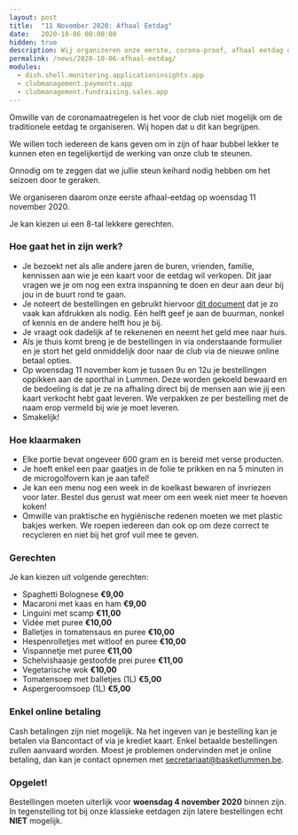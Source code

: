 ```yaml
---
layout: post
title:  "11 November 2020: Afhaal Eetdag"
date:   2020-10-06 00:00:00
hidden: true
description: Wij organizeren onze eerste, corona-proof, afhaal eetdag op 11 November 2020
permalink: /news/2020-10-06-afhaal-eetdag/
modules:
  - dish.shell.monitoring.applicationinsights.app
  - clubmanagement.payments.app
  - clubmanagement.fundraising.sales.app
---
```


Omwille van de coronamaatregelen is het voor de club niet mogelijk om de traditionele eetdag te organiseren. Wij hopen dat u dit kan begrijpen.

We willen toch iedereen de kans geven om in zijn of haar bubbel lekker te kunnen eten en tegelijkertijd de werking van onze club te steunen.

Onnodig om te zeggen dat we jullie steun keihard nodig hebben om het seizoen door te geraken.

We organiseren daarom onze eerste afhaal-eetdag op woensdag 11 november 2020.

Je kan kiezen ui een 8-tal lekkere gerechten.

### Hoe gaat het in zijn werk?

- Je bezoekt net als alle andere jaren de buren, vrienden, familie, kennissen aan wie je een kaart voor de eetdag wil verkopen. Dit jaar vragen we je om nog een extra inspanning te doen en deur aan deur bij jou in de buurt rond te gaan.
- Je noteert de bestellingen en gebruikt hiervoor [dit document](/news/downloads/afhaal-eetdag.pdf) dat je zo vaak kan afdrukken als nodig. Eén helft geef je aan de buurman, nonkel of kennis en de andere helft hou je bij.
- Je vraagt ook dadelijk af te rekenenen en neemt het geld mee naar huis.
- Als je thuis komt breng je de bestellingen in via onderstaande formulier en je stort het geld onmiddelijk door naar de club via de nieuwe online betaal opties.
- Op woensdag 11 november kom je tussen 9u en 12u je bestellingen oppikken aan de sporthal in Lummen. Deze worden gekoeld bewaard en de bedoeling is dat je ze na afhaling direct bij de mensen aan wie jij een kaart verkocht hebt gaat leveren. We verpakken ze per bestelling met de naam erop vermeld bij wie je moet leveren.
- Smakelijk!

### Hoe klaarmaken

- Elke portie bevat ongeveer 600 gram en is bereid met verse producten.
- Je hoeft enkel een paar gaatjes in de folie te prikken en na 5 minuten in de microgolfovern kan je aan tafel!
- Je kan een menu nog een week in de koelkast bewaren of invriezen voor later. Bestel dus gerust wat meer om een week niet meer te hoeven koken!
- Omwille van praktische en hygiënische redenen moeten we met plastic bakjes werken. We roepen iedereen dan ook op om deze correct te recycleren en niet bij het grof vuil mee te geven.

### Gerechten

Je kan kiezen uit volgende gerechten:

- Spaghetti Bolognese **€9,00**
- Macaroni met kaas en ham **€9,00**
- Linguini met scamp **€11,00**
- Vidée met puree **€10,00**
- Balletjes in tomatensaus en puree **€10,00**
- Hespenrolletjes met witloof en puree **€10,00**
- Vispannetje met puree **€11,00**
- Schelvishaasje gestoofde prei puree **€11,00**
- Vegetarische wok **€10,00**
- Tomatensoep met balletjes (1L) **€5,00**
- Aspergeroomsoep (1L) **€5,00**

### Enkel online betaling

Cash betalingen zijn niet mogelijk. Na het ingeven van je bestelling kan je betalen via Bancontact of via je krediet kaart. Enkel betaalde bestellingen zullen aanvaard worden. Moest je problemen ondervinden met je online betaling, dan kan je contact opnemen met [secretariaat@basketlummen.be](mailto://secretariaat@basketlummen.be).

### Opgelet!

Bestellingen moeten uiterlijk voor **woensdag 4 november 2020** binnen zijn. In tegenstelling tot bij onze klassieke eetdagen zijn latere bestellingen echt **NIET** mogelijk.

<clubmgmt-purchase-order-wizard sale-id="be11416f-e7bb-41f0-92c0-5df34e34fca8"></clubmgmt-purchase-order-wizard>

<template id="clubmgmt-purchase-order-form-template">
  <form class="responsive-form">
    <fieldset>
      <legend>Plaats je bestelling</legend>
    </fieldset>
  </form>
</template>

<template id="clubmgmt-purchase-order-sale-open-template">
    <table>
      <tbody>
        <tr>
          <td><label for="given-name">Voornaam</label></td>
          <td><input type="text" id="given-name" name="given-name" placeholder="Vul je voornaam in..." required></input></td>
        </tr>
        <tr>
          <td><label for="family-name">Familienaam</label></td>
          <td><input type="text" id="family-name" name="family-name" placeholder="Vul je familienaam in..." required></input></td>
        </tr>
        <tr>
          <td><label for="email">Email</label></td>
          <td><input type="text" id="email" name="email" placeholder="Vul je email in..."></input></td>
        </tr>
		    <tr>
          <td><label for="telephone">Telefoon</label></td>
          <td><input type="text" id="telephone" name="telephone" placeholder="Vul je telefoon in..."></input></td>
        </tr>
      </tbody>
      <tbody id="offers"></tbody>
      <tbody>    
        <tr class="total-row">
          <td><label>Te betalen</label></td>
          <td><label id="price">€ 0</label></td>
        </tr>   
      </tbody>
       <tbody>  
        <tr>
          <td><label for="sendConfirmation">Stuur me een bevestiging</label></td>
          <td><input type="checkbox" id="sendConfirmation" name="sendConfirmation" checked></input> (vereist email)</td>
        </tr>  
      </tbody>
      <tbody id="delivery-types" style="display: none"></tbody>
      <tbody id="delivery-slots" style="display: none"></tbody>
      <tbody id="delivery-location" style="display: none"></tbody>     
      <tbody>
        <tr>
          <td><label for="submit"></label></td>
          <td><submit-button>Doorgaan naar betalen</submit-button></td>
        </tr>
       </tbody>        
    </table>
</template>

<template id="clubmgmt-purchase-order-sale-pending-template">
    <table>
      <tr>
        <td><label>Registratie gaat pas open op <span class="sale-from"></span></label></td>
      </tr>
    </table>
</template>

<template id="clubmgmt-purchase-order-sale-over-template">
    <table>
      <tr>
        <td><label>Registratie is afgelopen</label></td>
      </tr>
    </table>
</template>

<template id="clubmgmt-purchase-order-offer-template">
    <tr>
        <td class="label-holder"><label></label></td>
        <td class="input-holder"></td>
    </tr>
</template>

<template id="clubmgmt-purchase-order-offer-label-template">
    <label></label>
</template>

<template id="clubmgmt-purchase-order-offer-input-number-template">
    <input type="number" placeholder="0" min="0" />
</template>

<template id="clubmgmt-purchase-order-offer-input-toggle-template">
    <input />
</template>

<template id="clubmgmt-purchase-order-offer-input-dropdown-template">
    <select />
</template>

<template id="clubmgmt-purchase-order-offer-horizontal-container-template">
    <div class="horizontal-container"></span>
</template>

<template id="clubmgmt-purchase-order-offer-option-label-template">
    <span class="option-label"></span>
</template>

<template id="clubmgmt-purchase-order-delivery-types-template">
    <tr>
        <td><label>Levering</label></td>
        <td><select id="delivery-types-selector" name="delivery-types-selector"></select></td>
    </tr>
</template>

<template id="clubmgmt-purchase-order-delivery-slot-template">
    <tr>
        <td></td>
        <td><input type="radio" name="delivery"></input> <span class="slot-from"></span> tot <span class="slot-to"></span></td>
    </tr>
</template>

<template id="clubmgmt-purchase-order-delivery-location-template">
    <tr>
      <td><label for="addressLine1">Adres Lijn 1</label></td>
      <td><input type="text" id="addressLine1" name="addressLine1" placeholder="Vul je adres in..." required></input></td>
    </tr>
    <tr>
      <td><label for="addressLine2">Adres Lijn 2</label></td>
      <td><input type="text" id="addressLine2" name="addressLine2" placeholder="Vul je adres in..."></input></td>
    </tr>
    <tr>
      <td><label for="postcode">Postcode</label></td>
      <td><input type="text" id="zipCode" name="zipCode" value="3560" disabled required></input></td>
    </tr>
    <tr>
      <td><label for="city">Stad</label></td>
      <td><input type="text" id="city" name="city" value="Lummen" disabled required></input></td>
    </tr>
    <tr>
      <td><label for="stateProvince">Provincie</label></td>
      <td><input type="text" id="stateProvince" name="stateProvince" value="Limburg" disabled required></input></td>
    </tr>
    <tr>
      <td><label for="country">Land</label></td>
      <td><input type="text" id="country" name="country" value="België" disabled required></input></td>
    </tr>
</template>

<template id="clubmgmt-purchase-order-confirmation-template">
  <form class="responsive-form">
    <fieldset>
      <legend>Bedankt voor je bestelling!</legend>
      <table>
        <tr>
          <td colspan="2" class="align-left">
              We verwelkomen je op 11 november 2020 aan de sporthal van Lummen tussen 9u en 12u.
              Je kan je bestelling <a class="pdf-link" href="/order/confirmation/">hier</a> afdrukken.
          </td>
        </tr>
        <tr>
          <td colspan="2" class="align-left">
            <button id="new">Nog een bestelling plaatsen</button>
          </td>
        </tr>
      </table>
    </fieldset>
  </form>
</template>

<template id="clubmgmt-purchase-order-error-report-template">
  <form class="responsive-form">
    <fieldset>
      <legend>Er is iets fout gegaan!</legend>
      <table>
        <tr>
          <td colspan="2" class="align-left error-message">
          </td>
        </tr>
        <tr>
          <td colspan="2" class="align-left">
            <button id="new">Opnieuw een bestelling plaatsen</button>
          </td>
        </tr>
      </table>
    </fieldset>
  </form>
</template>

<!-- payment step -->

<template id="clubmgmt-purchase-order-payment-template">

  <form class="responsive-form" id="orderPayment">
    <fieldset>
      <legend>Kies een betaal methode</legend>
      <payment-method-selector id="paymentMethodSelector">
      </payment-method-selector>
      <submit-button>Betalen</submit-button>
    </fieldset>
  </form>
  
</template>